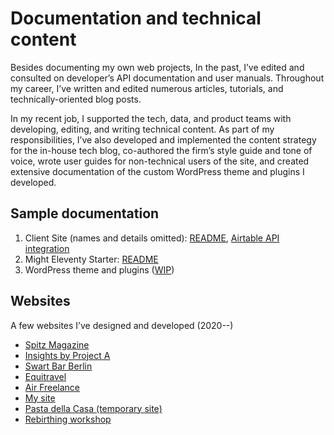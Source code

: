# Documentation and technical content

Besides documenting my own web projects, In the past, I’ve edited and consulted on developer’s API documentation and user manuals. Throughout my career, I’ve written and edited numerous articles, tutorials, and technically-oriented blog posts.

In my recent job, I supported the tech, data, and product teams with developing, editing, and writing technical content.
As part of my responsibilities, I’ve also developed and implemented the content strategy for the in-house tech blog, co-authored the firm’s style guide and tone of voice, wrote user guides for non-technical users of the site, and created extensive documentation of the custom WordPress theme and plugins I developed.

## Sample documentation

1. Client Site (names and details omitted): [README](client_x/README.md), [Airtable API integration](client_x/DEV-DOCS.md)
2. Might Eleventy Starter: [README](mighty/README.md)
3. WordPress theme and plugins ([WIP](wordpress/README.md))

## Websites
A few websites I’ve designed and developed (2020--)

- [Spitz Magazine](https://spitzmag.de)
- [Insights by Project A](https://insights.project-a.com)
- [Swart Bar Berlin](https://swart-berlin.de)
- [Equitravel](https://equitravel.de)
- [Air Freelance](https://www.air-freelance.com)
- [My site](https://www.ironnysh.com)
- [Pasta della Casa (temporary site)](https://psdc-static.vercel.app)
- [Rebirthing workshop](https://rebirthing.vercel.app)
